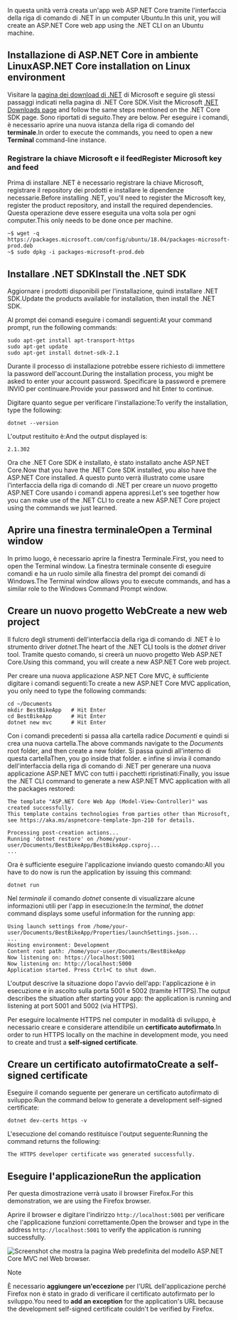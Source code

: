 <span data-ttu-id="17842-101">In questa unità verrà creata un'app web ASP.NET Core tramite l'interfaccia della riga di comando di .NET in un computer Ubuntu.</span><span class="sxs-lookup"><span data-stu-id="17842-101">In this unit, you will create an ASP.NET Core web app using the .NET CLI on an Ubuntu machine.</span></span>

## <a name="aspnet-core-installation-on-linux-environment"></a><span data-ttu-id="17842-102">Installazione di ASP.NET Core in ambiente Linux</span><span class="sxs-lookup"><span data-stu-id="17842-102">ASP.NET Core installation on Linux environment</span></span>

<span data-ttu-id="17842-103">Visitare la [pagina dei download di .NET](https://www.microsoft.com/net/download) di Microsoft e seguire gli stessi passaggi indicati nella pagina di .NET Core SDK.</span><span class="sxs-lookup"><span data-stu-id="17842-103">Visit the Microsoft [.NET Downloads page](https://www.microsoft.com/net/download) and follow the same steps mentioned on the .NET Core SDK page.</span></span> <span data-ttu-id="17842-104">Sono riportati di seguito.</span><span class="sxs-lookup"><span data-stu-id="17842-104">They are below.</span></span> <span data-ttu-id="17842-105">Per eseguire i comandi, è necessario aprire una nuova istanza della riga di comando del **terminale**.</span><span class="sxs-lookup"><span data-stu-id="17842-105">In order to execute the commands, you need to open a new **Terminal** command-line instance.</span></span>

### <a name="register-microsoft-key-and-feed"></a><span data-ttu-id="17842-106">Registrare la chiave Microsoft e il feed</span><span class="sxs-lookup"><span data-stu-id="17842-106">Register Microsoft key and feed</span></span>

<span data-ttu-id="17842-107">Prima di installare .NET è necessario registrare la chiave Microsoft, registrare il repository dei prodotti e installare le dipendenze necessarie.</span><span class="sxs-lookup"><span data-stu-id="17842-107">Before installing .NET, you'll need to register the Microsoft key, register the product repository, and install the required dependencies.</span></span> <span data-ttu-id="17842-108">Questa operazione deve essere eseguita una volta sola per ogni computer.</span><span class="sxs-lookup"><span data-stu-id="17842-108">This only needs to be done once per machine.</span></span>

```console
~$ wget -q https://packages.microsoft.com/config/ubuntu/18.04/packages-microsoft-prod.deb
~$ sudo dpkg -i packages-microsoft-prod.deb
```

## <a name="install-the-net-sdk"></a><span data-ttu-id="17842-109">Installare .NET SDK</span><span class="sxs-lookup"><span data-stu-id="17842-109">Install the .NET SDK</span></span>

<span data-ttu-id="17842-110">Aggiornare i prodotti disponibili per l'installazione, quindi installare .NET SDK.</span><span class="sxs-lookup"><span data-stu-id="17842-110">Update the products available for installation, then install the .NET SDK.</span></span>

<span data-ttu-id="17842-111">Al prompt dei comandi eseguire i comandi seguenti:</span><span class="sxs-lookup"><span data-stu-id="17842-111">At your command prompt, run the following commands:</span></span>

```console
sudo apt-get install apt-transport-https
sudo apt-get update
sudo apt-get install dotnet-sdk-2.1
```

<span data-ttu-id="17842-112">Durante il processo di installazione potrebbe essere richiesto di immettere la password dell'account.</span><span class="sxs-lookup"><span data-stu-id="17842-112">During the installation process, you might be asked to enter your account password.</span></span> <span data-ttu-id="17842-113">Specificare la password e premere INVIO per continuare.</span><span class="sxs-lookup"><span data-stu-id="17842-113">Provide your password and hit Enter to continue.</span></span>

<span data-ttu-id="17842-114">Digitare quanto segue per verificare l'installazione:</span><span class="sxs-lookup"><span data-stu-id="17842-114">To verify the installation, type the following:</span></span>

```console
dotnet --version
```

<span data-ttu-id="17842-115">L'output restituito è:</span><span class="sxs-lookup"><span data-stu-id="17842-115">And the output displayed is:</span></span>

```console
2.1.302
```

<span data-ttu-id="17842-116">Ora che .NET Core SDK è installato, è stato installato anche ASP.NET Core.</span><span class="sxs-lookup"><span data-stu-id="17842-116">Now that you have the .NET Core SDK installed, you also have the ASP.NET Core installed.</span></span> <span data-ttu-id="17842-117">A questo punto verrà illustrato come usare l'interfaccia della riga di comando di .NET per creare un nuovo progetto ASP.NET Core usando i comandi appena appresi.</span><span class="sxs-lookup"><span data-stu-id="17842-117">Let's see together how you can make use of the .NET CLI to create a new ASP.NET Core project using the commands we just learned.</span></span>

## <a name="open-a-terminal-window"></a><span data-ttu-id="17842-118">Aprire una finestra terminale</span><span class="sxs-lookup"><span data-stu-id="17842-118">Open a Terminal window</span></span>

<span data-ttu-id="17842-119">In primo luogo, è necessario aprire la finestra Terminale.</span><span class="sxs-lookup"><span data-stu-id="17842-119">First, you need to open the Terminal window.</span></span> <span data-ttu-id="17842-120">La finestra terminale consente di eseguire comandi e ha un ruolo simile alla finestra del prompt dei comandi di Windows.</span><span class="sxs-lookup"><span data-stu-id="17842-120">The Terminal window allows you to execute commands, and has a similar role to the Windows Command Prompt window.</span></span>

## <a name="create-a-new-web-project"></a><span data-ttu-id="17842-121">Creare un nuovo progetto Web</span><span class="sxs-lookup"><span data-stu-id="17842-121">Create a new web project</span></span>

<span data-ttu-id="17842-122">Il fulcro degli strumenti dell'interfaccia della riga di comando di .NET è lo strumento driver *dotnet*.</span><span class="sxs-lookup"><span data-stu-id="17842-122">The heart of the .NET CLI tools is the *dotnet* driver tool.</span></span> <span data-ttu-id="17842-123">Tramite questo comando, si creerà un nuovo progetto Web ASP.NET Core.</span><span class="sxs-lookup"><span data-stu-id="17842-123">Using this command, you will create a new ASP.NET Core web project.</span></span>

<span data-ttu-id="17842-124">Per creare una nuova applicazione ASP.NET Core MVC, è sufficiente digitare i comandi seguenti:</span><span class="sxs-lookup"><span data-stu-id="17842-124">To create a new ASP.NET Core MVC application, you only need to type the following commands:</span></span>

```console
cd ~/Documents
mkdir BestBikeApp   # Hit Enter
cd BestBikeApp      # Hit Enter
dotnet new mvc      # Hit Enter
```

<span data-ttu-id="17842-125">Con i comandi precedenti si passa alla cartella radice *Documenti* e quindi si crea una nuova cartella.</span><span class="sxs-lookup"><span data-stu-id="17842-125">The above commands navigate to the *Documents* root folder, and then create a new folder.</span></span> <span data-ttu-id="17842-126">Si passa quindi all'interno di questa cartella</span><span class="sxs-lookup"><span data-stu-id="17842-126">Then, you go inside that folder.</span></span> <span data-ttu-id="17842-127">e infine si invia il comando dell'interfaccia della riga di comando di .NET per generare una nuova applicazione ASP.NET MVC con tutti i pacchetti ripristinati:</span><span class="sxs-lookup"><span data-stu-id="17842-127">Finally, you issue the .NET CLI command to generate a new ASP.NET MVC application with all the packages restored:</span></span>

```console
The template "ASP.NET Core Web App (Model-View-Controller)" was created successfully.
This template contains technologies from parties other than Microsoft, see https://aka.ms/aspnetcore-template-3pn-210 for details.

Processing post-creation actions...
Running 'dotnet restore' on /home/your-user/Documents/BestBikeApp/BestBikeApp.csproj...
...
```

<span data-ttu-id="17842-128">Ora è sufficiente eseguire l'applicazione inviando questo comando:</span><span class="sxs-lookup"><span data-stu-id="17842-128">All you have to do now is run the application by issuing this command:</span></span>

```console
dotnet run
```

<span data-ttu-id="17842-129">Nel *terminale* il comando *dotnet* consente di visualizzare alcune informazioni utili per l'app in esecuzione:</span><span class="sxs-lookup"><span data-stu-id="17842-129">In the *terminal*, the *dotnet* command displays some useful information for the running app:</span></span>

```console
Using launch settings from /home/your-user/Documents/BestBikeApp/Properties/launchSettings.json...
...
Hosting environment: Development
Content root path: /home/your-user/Documents/BestBikeApp
Now listening on: https://localhost:5001
Now listening on: http://localhost:5000
Application started. Press Ctrl+C to shut down.
```

<span data-ttu-id="17842-130">L'output descrive la situazione dopo l'avvio dell'app: l'applicazione è in esecuzione e in ascolto sulla porta 5001 e 5002 (tramite HTTPS).</span><span class="sxs-lookup"><span data-stu-id="17842-130">The output describes the situation after starting your app: the application is running and listening at port 5001 and 5002 (via HTTPS).</span></span>

<span data-ttu-id="17842-131">Per eseguire localmente HTTPS nel computer in modalità di sviluppo, è necessario creare e considerare attendibile un **certificato autofirmato**.</span><span class="sxs-lookup"><span data-stu-id="17842-131">In order to run HTTPS locally on the machine in development mode, you need to create and trust a **self-signed certificate**.</span></span>

## <a name="create-a-self-signed-certificate"></a><span data-ttu-id="17842-132">Creare un certificato autofirmato</span><span class="sxs-lookup"><span data-stu-id="17842-132">Create a self-signed certificate</span></span>

<span data-ttu-id="17842-133">Eseguire il comando seguente per generare un certificato autofirmato di sviluppo:</span><span class="sxs-lookup"><span data-stu-id="17842-133">Run the command below to generate a development self-signed certificate:</span></span>

```console
dotnet dev-certs https -v
```

<span data-ttu-id="17842-134">L'esecuzione del comando restituisce l'output seguente:</span><span class="sxs-lookup"><span data-stu-id="17842-134">Running the command returns the following:</span></span>

```console
The HTTPS developer certificate was generated successfully.
```

## <a name="run-the-application"></a><span data-ttu-id="17842-135">Eseguire l'applicazione</span><span class="sxs-lookup"><span data-stu-id="17842-135">Run the application</span></span>

<span data-ttu-id="17842-136">Per questa dimostrazione verrà usato il browser Firefox.</span><span class="sxs-lookup"><span data-stu-id="17842-136">For this demonstration, we are using the Firefox browser.</span></span>

<span data-ttu-id="17842-137">Aprire il browser e digitare l'indirizzo `http://localhost:5001` per verificare che l'applicazione funzioni correttamente.</span><span class="sxs-lookup"><span data-stu-id="17842-137">Open the browser and type in the address `http://localhost:5001` to verify the application is running successfully.</span></span>

![Screenshot che mostra la pagina Web predefinita del modello ASP.NET Core MVC nel Web browser.](../media/5-asp-core-mvc-default-template.PNG)

> [!NOTE]
> <span data-ttu-id="17842-139">È necessario **aggiungere un'eccezione** per l'URL dell'applicazione perché Firefox non è stato in grado di verificare il certificato autofirmato per lo sviluppo.</span><span class="sxs-lookup"><span data-stu-id="17842-139">You need to **add an exception** for the application's URL because the development self-signed certificate couldn't be verified by Firefox.</span></span>
